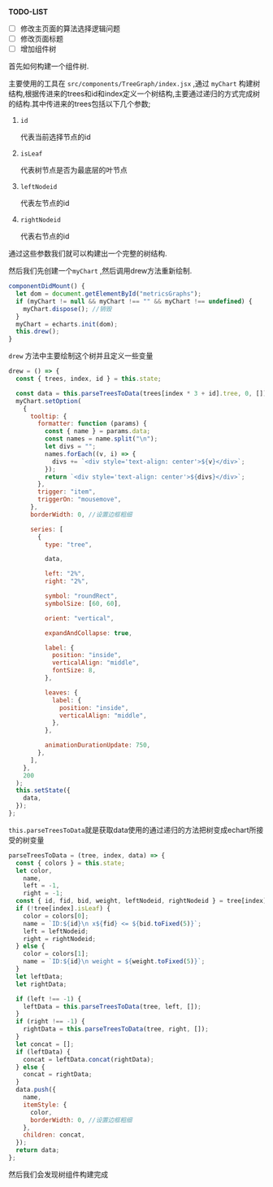 **TODO-LIST**

- [ ] 修改主页面的算法选择逻辑问题
- [ ] 修改页面标题
- [ ] 增加组件树

首先如何构建一个组件树.

主要使用的工具在 `src/components/TreeGraph/index.jsx` ,通过 `myChart` 构建树结构,根据传进来的trees和id和index定义一个树结构,主要通过递归的方式完成树的结构.其中传进来的trees包括以下几个参数;

1. `id`

   代表当前选择节点的id

2. `isLeaf`

   代表树节点是否为最底层的叶节点

3. `leftNodeid`

   代表左节点的id

4. `rightNodeid`

   代表右节点的id

通过这些参数我们就可以构建出一个完整的树结构.

然后我们先创建一个`myChart` ,然后调用drew方法重新绘制.

```jsx
componentDidMount() {
  let dom = document.getElementById("metricsGraphs");
  if (myChart != null && myChart !== "" && myChart !== undefined) {
    myChart.dispose(); //销毁
  }
  myChart = echarts.init(dom);
  this.drew();
}
```

`drew` 方法中主要绘制这个树并且定义一些变量

```jsx
drew = () => {
  const { trees, index, id } = this.state;

  const data = this.parseTreesToData(trees[index * 3 + id].tree, 0, []);
  myChart.setOption(
    {
      tooltip: {
        formatter: function (params) {
          const { name } = params.data;
          const names = name.split("\n");
          let divs = "";
          names.forEach((v, i) => {
            divs += `<div style='text-align: center'>${v}</div>`;
          });
          return `<div style='text-align: center'>${divs}</div>`;
        },
        trigger: "item",
        triggerOn: "mousemove",
      },
      borderWidth: 0, //设置边框粗细

      series: [
        {
          type: "tree",

          data,

          left: "2%",
          right: "2%",

          symbol: "roundRect",
          symbolSize: [60, 60],

          orient: "vertical",

          expandAndCollapse: true,

          label: {
            position: "inside",
            verticalAlign: "middle",
            fontSize: 8,
          },

          leaves: {
            label: {
              position: "inside",
              verticalAlign: "middle",
            },
          },

          animationDurationUpdate: 750,
        },
      ],
    },
    200
  );
  this.setState({
    data,
  });
};
```

`this.parseTreesToData`就是获取data使用的通过递归的方法把树变成echart所接受的树变量

```jsx
parseTreesToData = (tree, index, data) => {
  const { colors } = this.state;
  let color,
    name,
    left = -1,
    right = -1;
  const { id, fid, bid, weight, leftNodeid, rightNodeid } = tree[index];
  if (!tree[index].isLeaf) {
    color = colors[0];
    name = `ID:${id}\n x${fid} <= ${bid.toFixed(5)}`;
    left = leftNodeid;
    right = rightNodeid;
  } else {
    color = colors[1];
    name = `ID:${id}\n weight = ${weight.toFixed(5)}`;
  }
  let leftData;
  let rightData;

  if (left !== -1) {
    leftData = this.parseTreesToData(tree, left, []);
  }
  if (right !== -1) {
    rightData = this.parseTreesToData(tree, right, []);
  }
  let concat = [];
  if (leftData) {
    concat = leftData.concat(rightData);
  } else {
    concat = rightData;
  }
  data.push({
    name,
    itemStyle: {
      color,
      borderWidth: 0, //设置边框粗细
    },
    children: concat,
  });
  return data;
};
```

然后我们会发现树组件构建完成
